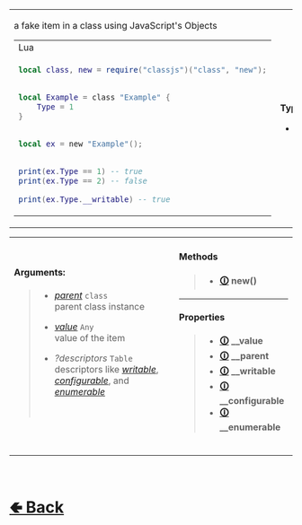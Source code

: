 <table>
<tr><td>

a fake item in a class using JavaScript's Objects<br>
<table>

<tr><td> Lua </td></tr>
<tr><td>

```lua
local class, new = require("classjs")("class", "new");


local Example = class "Example" {
    Type = 1
}


local ex = new "Example"();


print(ex.Type == 1) -- true
print(ex.Type == 2) -- false

print(ex.Type.__writable) -- true
```

</td></tr>
</table>

</td><td> 

<b>Type:</b><br>
- `Metatable`

</td><td> 

<b>Returns:</b><br>
- [`PrototypeItem`](https://github.com/ReRand/LuaClassJS/wiki/PrototypeItem) (Instance)

</td><td>

<b>Sources:</b><br>
- [classjs / lib / classes / PrototypeItem](https://github.com/ReRand/LuaClassJS/tree/master/classjs/lib/classes/PrototypeItem)
- [classjs / lib / classes / Object](https://github.com/ReRand/LuaClassJS/tree/master/classjs/lib/classes/Object)

</td></tr>

</table>

<table>
<tr>

<td>

#### Arguments:
> - [*parent*](https://github.com/ReRand/LuaClassJS/wiki/PrototypeItem.__parent) `class`<br>
> parent class instance<br>
>
> - [*value*](https://github.com/ReRand/LuaClassJS/wiki/PrototypeItem.__value) `Any`<br>
> value of the item<br>
>
> - *?descriptors* `Table`<br>
> descriptors like [*writable*](https://github.com/ReRand/LuaClassJS/wiki/PrototypeItem.__writable), [*configurable*](https://github.com/ReRand/LuaClassJS/wiki/PrototypeItem.__configurable), and [*enumerable*](https://github.com/ReRand/LuaClassJS/wiki/PrototypeItem.__enumerable)
> <br>

<br>

</td><td>

#### Methods
> - <b> [🛈](https://github.com/ReRand/LuaClassJs/wiki/PrototypeItem.new()) new() </b>

---

#### Properties
> - <b> [🛈](https://github.com/ReRand/LuaClassJs/wiki/PrototypeItem.__value) __value </b>
> - <b> [🛈](https://github.com/ReRand/LuaClassJs/wiki/PrototypeItem.__parent) __parent </b>
> - <b> [🛈](https://github.com/ReRand/LuaClassJs/wiki/PrototypeItem.__writable) __writable </b>
> - <b> [🛈](https://github.com/ReRand/LuaClassJs/wiki/PrototypeItem.__configurable) __configurable </b>
> - <b> [🛈](https://github.com/ReRand/LuaClassJs/wiki/PrototypeItem.__enumerable) __enumerable </b>
<br>

</td>

</table>

<br> <h1> [🢀 Back](https://github.com/ReRand/LuaClassJS/wiki) </h1>